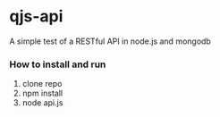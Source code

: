 # qjs-api

A simple test of a RESTful API in node.js and mongodb


### How to install and run

1. clone repo
2. npm install
3. node api.js

